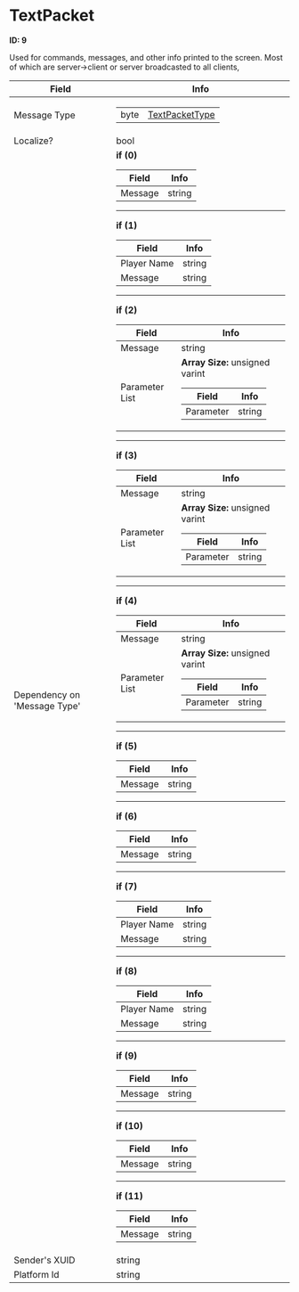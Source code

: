# TextPacket

__ID: 9__

Used for commands, messages, and other info printed to the screen. Most of which are server->client or server broadcasted to all clients,

<table><thead><tr><th>Field</th><th>Info</th></tr></thead><tbody>
<tr><td>Message Type</td><td><table><tbody><tr><td>byte</td><td><a href="../enums/TextPacketType.md">TextPacketType</a></td></tr></tbody></table></td></tr>
<tr><td>Localize?</td><td>bool</td></tr>
<tr><td>Dependency on 'Message Type'</td><td><b>if (0)</b><br>
  <table><thead><tr><th>Field</th><th>Info</th></tr></thead><tbody>
  <tr><td>Message</td><td>string</td></tr>
  </tbody></table><hr>
  <b>if (1)</b><br>
  <table><thead><tr><th>Field</th><th>Info</th></tr></thead><tbody>
  <tr><td>Player Name</td><td>string</td></tr>
  <tr><td>Message</td><td>string</td></tr>
  </tbody></table><hr>
  <b>if (2)</b><br>
  <table><thead><tr><th>Field</th><th>Info</th></tr></thead><tbody>
  <tr><td>Message</td><td>string</td></tr>
  <tr><td>Parameter List</td><td><b>Array Size:</b> unsigned varint
    <table><thead><tr><th>Field</th><th>Info</th></tr></thead><tbody>
    <tr><td>Parameter</td><td>string</td></tr>
    </tbody></table></td></tr>
  </tbody></table><hr>
  <b>if (3)</b><br>
  <table><thead><tr><th>Field</th><th>Info</th></tr></thead><tbody>
  <tr><td>Message</td><td>string</td></tr>
  <tr><td>Parameter List</td><td><b>Array Size:</b> unsigned varint
    <table><thead><tr><th>Field</th><th>Info</th></tr></thead><tbody>
    <tr><td>Parameter</td><td>string</td></tr>
    </tbody></table></td></tr>
  </tbody></table><hr>
  <b>if (4)</b><br>
  <table><thead><tr><th>Field</th><th>Info</th></tr></thead><tbody>
  <tr><td>Message</td><td>string</td></tr>
  <tr><td>Parameter List</td><td><b>Array Size:</b> unsigned varint
    <table><thead><tr><th>Field</th><th>Info</th></tr></thead><tbody>
    <tr><td>Parameter</td><td>string</td></tr>
    </tbody></table></td></tr>
  </tbody></table><hr>
  <b>if (5)</b><br>
  <table><thead><tr><th>Field</th><th>Info</th></tr></thead><tbody>
  <tr><td>Message</td><td>string</td></tr>
  </tbody></table><hr>
  <b>if (6)</b><br>
  <table><thead><tr><th>Field</th><th>Info</th></tr></thead><tbody>
  <tr><td>Message</td><td>string</td></tr>
  </tbody></table><hr>
  <b>if (7)</b><br>
  <table><thead><tr><th>Field</th><th>Info</th></tr></thead><tbody>
  <tr><td>Player Name</td><td>string</td></tr>
  <tr><td>Message</td><td>string</td></tr>
  </tbody></table><hr>
  <b>if (8)</b><br>
  <table><thead><tr><th>Field</th><th>Info</th></tr></thead><tbody>
  <tr><td>Player Name</td><td>string</td></tr>
  <tr><td>Message</td><td>string</td></tr>
  </tbody></table><hr>
  <b>if (9)</b><br>
  <table><thead><tr><th>Field</th><th>Info</th></tr></thead><tbody>
  <tr><td>Message</td><td>string</td></tr>
  </tbody></table><hr>
  <b>if (10)</b><br>
  <table><thead><tr><th>Field</th><th>Info</th></tr></thead><tbody>
  <tr><td>Message</td><td>string</td></tr>
  </tbody></table><hr>
  <b>if (11)</b><br>
  <table><thead><tr><th>Field</th><th>Info</th></tr></thead><tbody>
  <tr><td>Message</td><td>string</td></tr>
  </tbody></table></td></tr>
<tr><td>Sender's XUID</td><td>string</td></tr>
<tr><td>Platform Id</td><td>string</td></tr>
</tbody></table>